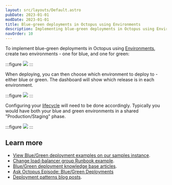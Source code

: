 ```yaml
---
layout: src/layouts/Default.astro
pubDate: 2023-01-01
modDate: 2023-01-01
title: Blue-green deployments in Octopus using Environments
description: Implementing blue-green deployments in Octopus using Environments.
navOrder: 10
---
```


To implement blue-green deployments in Octopus using [Environments](/docs/infrastructure/environments), create two environments - one for blue, and one for green:

:::figure
![](/docs/deployments/patterns/blue-green-deployments/images/blue-green-create-envs.png)
:::

When deploying, you can then choose which environment to deploy to - either blue or green. The dashboard will show which release is in each environment.

:::figure
![](/docs/deployments/patterns/blue-green-deployments/images/blue-green-dashboard.png)
:::

Configuring your [lifecycle](/docs/releases/lifecycles) will need to be done accordingly. Typically you would have both your blue and green environments in a shared "Production/Staging" phase.

:::figure
![](/docs/deployments/patterns/blue-green-deployments/images/blue-green-lifecycle.png)
:::

## Learn more

- [View Blue/Green deployment examples on our samples instance](https://oc.to/PatternBlueGreenSamplesSpace).
- [Change load-balancer group Runbook example](/docs/runbooks/runbook-examples/aws/change-load-balancer-group).
- [Blue/Green deployment knowledge base articles](https://oc.to/BlueGreenTaggedKBArticles).
- [Ask Octopus Episode: Blue/Green Deployments](https://www.youtube.com/watch?v=qFqoVwVzeo0)
- [Deployment patterns blog posts](https://octopus.com/blog/tag/Deployment%20Patterns).
